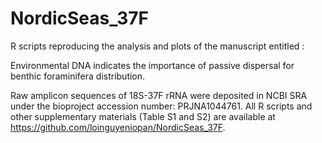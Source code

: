 # NordicSeas_37F
R scripts reproducing the analysis and plots of the manuscript entitled :

Environmental DNA indicates the importance of passive dispersal for benthic foraminifera distribution.

Raw amplicon sequences of 18S-37F rRNA were deposited in NCBI SRA under the bioproject accession number: PRJNA1044761. All R scripts and other supplementary materials (Table S1 and S2) are available at https://github.com/loinguyeniopan/NordicSeas_37F.
